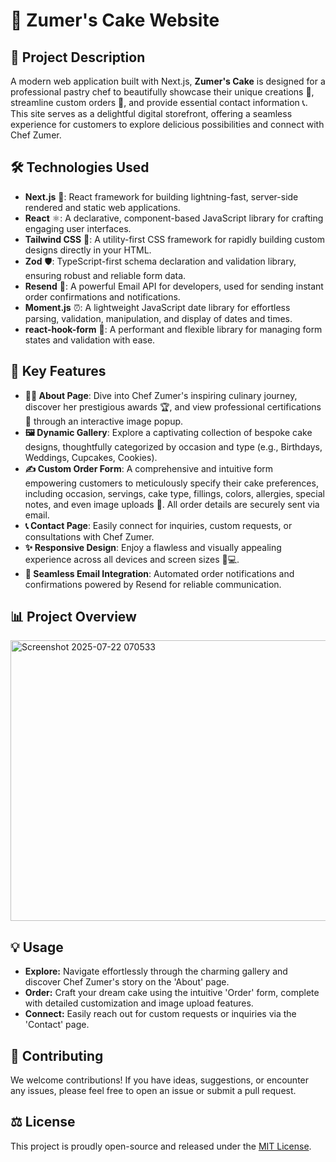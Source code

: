 # 🍰 Zumer's Cake Website

## 📘 Project Description

A modern web application built with Next.js, **Zumer's Cake** is designed for a professional pastry chef to beautifully showcase their unique creations 🎂, streamline custom orders 📝, and provide essential contact information 📞. This site serves as a delightful digital storefront, offering a seamless experience for customers to explore delicious possibilities and connect with Chef Zumer.

## 🛠️ Technologies Used

- **Next.js** 🚀: React framework for building lightning-fast, server-side rendered and static web applications.
- **React** ⚛️: A declarative, component-based JavaScript library for crafting engaging user interfaces.
- **Tailwind CSS** 🎨: A utility-first CSS framework for rapidly building custom designs directly in your HTML.
- **Zod** 🛡️: TypeScript-first schema declaration and validation library, ensuring robust and reliable form data.
- **Resend** 📧: A powerful Email API for developers, used for sending instant order confirmations and notifications.
- **Moment.js** ⏰: A lightweight JavaScript date library for effortless parsing, validation, manipulation, and display of dates and times.
- **react-hook-form** 📝: A performant and flexible library for managing form states and validation with ease.

## 🌟 Key Features

- **👩‍🍳 About Page**: Dive into Chef Zumer's inspiring culinary journey, discover her prestigious awards 🏆, and view professional certifications 📜 through an interactive image popup.
- **🖼️ Dynamic Gallery**: Explore a captivating collection of bespoke cake designs, thoughtfully categorized by occasion and type (e.g., Birthdays, Weddings, Cupcakes, Cookies).
- **✍️ Custom Order Form**: A comprehensive and intuitive form empowering customers to meticulously specify their cake preferences, including occasion, servings, cake type, fillings, colors, allergies, special notes, and even image uploads 📸. All order details are securely sent via email.
- **📞 Contact Page**: Easily connect for inquiries, custom requests, or consultations with Chef Zumer.
- **✨ Responsive Design**: Enjoy a flawless and visually appealing experience across all devices and screen sizes 📱💻.
- **🚀 Seamless Email Integration**: Automated order notifications and confirmations powered by Resend for reliable communication.

## 📊 Project Overview

<img width="1136" height="449" alt="Screenshot 2025-07-22 070533" src="https://github.com/user-attachments/assets/b4c4d074-31c2-4ea8-a45a-597ddac95314" />


## 💡 Usage

- **Explore:** Navigate effortlessly through the charming gallery and discover Chef Zumer's story on the 'About' page.
- **Order:** Craft your dream cake using the intuitive 'Order' form, complete with detailed customization and image upload features.
- **Connect:** Easily reach out for custom requests or inquiries via the 'Contact' page.

## 🤝 Contributing

We welcome contributions! If you have ideas, suggestions, or encounter any issues, please feel free to open an issue or submit a pull request.

## ⚖️ License

This project is proudly open-source and released under the [MIT License](LICENSE).

